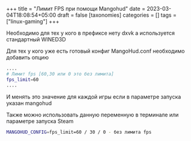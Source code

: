 +++
title = "Лимит FPS при помощи Mangohud"
date = 2023-03-04T18:08:54+05:00
draft = false
[taxonomies]
categories = []
tags = ["linux-gaming"]
+++

Необходимо для тех у кого в префиксе нету dxvk а используется стандартный WINED3D

Для тех у кого уже есть готовый конфиг MangoHud.conf необходимо добавить опцию

```bash
....
# Лимит fps [60,30 или 0 это без лимита]
fps_limit=60
....
```

И менять это значение для каждой игры если в параметре запуска указан mangohud

Также можно использовать данную переменную в терминале или параметре запуска Steam

```bash
MANGOHUD_CONFIG=fps_limit=60 / 30 / 0 - без лимита fps
```
